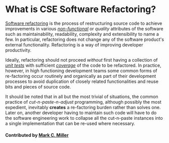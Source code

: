 # What is CSE Software Refactoring?

[Software refactoring](https://en.wikipedia.org/wiki/Code_refactoring) is the process of restructuring source code
to achieve improvements in various [*non-functional*](https://en.wikipedia.org/wiki/Non-functional_requirement) or
*quality* attributes of the software such as maintainability, readability, complexity and extensibility to name a few.
In particular, refactoring does not change any of the software product's external functionality. Refactoring is a way
of improving developer productivity.

Ideally, refactoring should not proceed *without* first having a collection of
[*unit tests*](https://en.wikipedia.org/wiki/Unit_testing) with sufficient
[*coverage*](https://en.wikipedia.org/wiki/Code_coverage) of the code to be refactored. In practice, however,
in high functioning development teams some common forms of re-factoring occur routinely and organically as part of
their development processes to avoid duplication of closely related functionalities and reuse bits and pieces of
source code.

It should be noted that in all but the most trivial of situations, the common practice of *cut-n-paste-n-adjust*
programming, although possibly the most expedient, inevitably **creates** a re-factoring burden rather than solves one.
Later on, another developer having to maintain such code will have to do the software engineering work to collapse all
the cut-n-paste instances into a single implementation that can be re-used where necessary.

#### Contributed by [Mark C. Miller](https://github.com/markcmiller86)

<!---
Publish: yes
Categories: development
Topics: refactoring
Tags:
Level: 0
Prerequisites: none
Aggregate: none
--->
